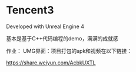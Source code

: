 # Tencent3

Developed with Unreal Engine 4

基本是基于C++代码编程的demo，满满的成就感

作业：
UMG界面：项目打包的apk和视频在以下链接：

https://share.weiyun.com/AcbkUXTL
